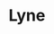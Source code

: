 ---
layout: redirect.njk
permalink: false
hideInSitemap: true
tags: level2
key: lyne_en
title: Lyne 
redirect: /en/design-system/lyne/overview/
parent: designsystem_en
order: 40
---